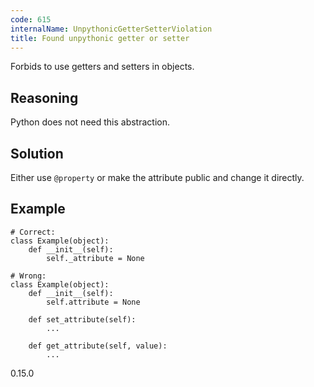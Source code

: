 ```yaml
---
code: 615
internalName: UnpythonicGetterSetterViolation
title: Found unpythonic getter or setter
---
```


Forbids to use getters and setters in objects.

## Reasoning
Python does not need this abstraction.

## Solution
Either use `@property` or make the attribute public and change it
directly.

## Example

    # Correct:
    class Example(object):
        def __init__(self):
            self._attribute = None
    
    # Wrong:
    class Example(object):
        def __init__(self):
            self.attribute = None
    
        def set_attribute(self):
            ...
    
        def get_attribute(self, value):
            ...

<div class="versionadded">

0.15.0

</div>
